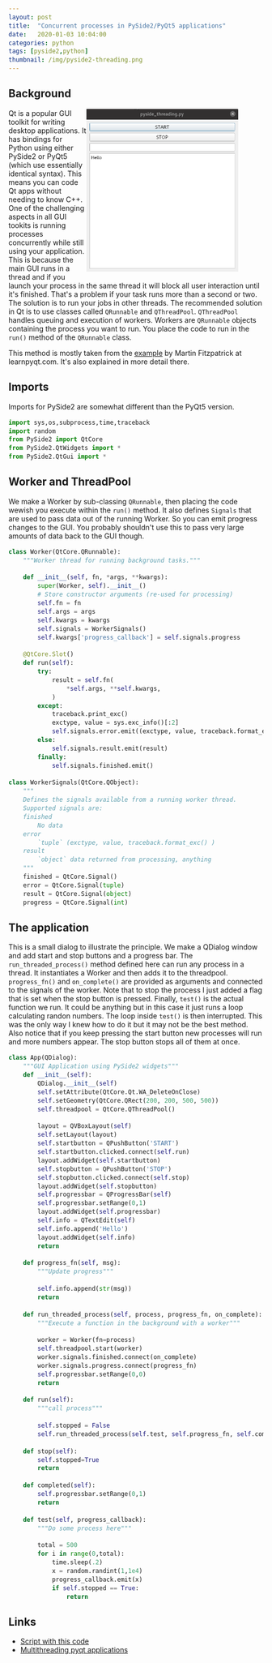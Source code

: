 ```yaml
---
layout: post
title:  "Concurrent processes in PySide2/PyQt5 applications"
date:   2020-01-03 10:04:00
categories: python
tags: [pyside2,python]
thumbnail: /img/pyside2-threading.png
---
```


## Background

<div style="width: 350px; float:right;">
 <a href="/img/pyside2-threading-example.gif"> <img src="/img/pyside2-threading-example.gif" width="300px"></a>
</div>

Qt is a popular GUI toolkit for writing desktop applications. It has bindings for Python using either PySide2 or PyQt5 (which use essentially identical syntax). This means you can code Qt apps without needing to know C++. One of the challenging aspects in all GUI tookits is running processes concurrently while still using your application. This is because the main GUI runs in a thread and if you launch your process in the same thread it will block all user interaction until it's finished. That's a problem if your task runs more than a second or two. The solution is to run your jobs in other threads. The recommended solution in Qt is to use classes called `QRunnable` and `QThreadPool`. `QThreadPool` handles queuing and execution of workers. Workers are `QRunnable` objects containing the process you want to run. You place the code to run in the `run()` method of the `QRunnable` class.

This method is mostly taken from the [example](https://www.learnpyqt.com/courses/concurrent-execution/multithreading-pyqt-applications-qthreadpool/) by Martin Fitzpatrick at learnpyqt.com. It's also explained in more detail there.

## Imports

Imports for PySide2 are somewhat different than the PyQt5 version.

```python
import sys,os,subprocess,time,traceback
import random
from PySide2 import QtCore
from PySide2.QtWidgets import *
from PySide2.QtGui import *
```

## Worker and ThreadPool

 We make a Worker by sub-classing `QRunnable`, then placing the code wewish you execute within the `run()` method. It also defines `Signals` that are used to pass data out of the running Worker. So you can emit progress changes to the GUI. You probably shouldn't use this to pass very large amounts of data back to the GUI though.

```python
class Worker(QtCore.QRunnable):
    """Worker thread for running background tasks."""

    def __init__(self, fn, *args, **kwargs):
        super(Worker, self).__init__()
        # Store constructor arguments (re-used for processing)
        self.fn = fn
        self.args = args
        self.kwargs = kwargs
        self.signals = WorkerSignals()
        self.kwargs['progress_callback'] = self.signals.progress

    @QtCore.Slot()
    def run(self):
        try:
            result = self.fn(
                *self.args, **self.kwargs,
            )
        except:
            traceback.print_exc()
            exctype, value = sys.exc_info()[:2]
            self.signals.error.emit((exctype, value, traceback.format_exc()))
        else:
            self.signals.result.emit(result)
        finally:
            self.signals.finished.emit()

class WorkerSignals(QtCore.QObject):
    """
    Defines the signals available from a running worker thread.
    Supported signals are:
    finished
        No data
    error
        `tuple` (exctype, value, traceback.format_exc() )
    result
        `object` data returned from processing, anything
    """
    finished = QtCore.Signal()
    error = QtCore.Signal(tuple)
    result = QtCore.Signal(object)
    progress = QtCore.Signal(int)
```

## The application

This is a small dialog to illustrate the principle. We make a QDialog window and add start and stop buttons and a progress bar. The `run_threaded_process()` method defined here can run any process in a thread. It instantiates a Worker and then adds it to the threadpool. `progress_fn()` and `on_complete()` are provided as arguments and connected to the signals of the worker. Note that to stop the process I just added a flag that is set when the stop button is pressed. Finally, `test()` is the actual function we run. It could be anything but in this case it just runs a loop calculating randon numbers. The loop inside `test()` is then interrupted. This was the only way I knew how to do it but it may not be the best method. Also notice that if you keep pressing the start button new processes will run and more numbers appear. The stop button stops all of them at once.

```python
class App(QDialog):
    """GUI Application using PySide2 widgets"""
    def __init__(self):
        QDialog.__init__(self)
        self.setAttribute(QtCore.Qt.WA_DeleteOnClose)
        self.setGeometry(QtCore.QRect(200, 200, 500, 500))
        self.threadpool = QtCore.QThreadPool()

        layout = QVBoxLayout(self)
        self.setLayout(layout)
        self.startbutton = QPushButton('START')
        self.startbutton.clicked.connect(self.run)
        layout.addWidget(self.startbutton)
        self.stopbutton = QPushButton('STOP')
        self.stopbutton.clicked.connect(self.stop)
        layout.addWidget(self.stopbutton)
        self.progressbar = QProgressBar(self)
        self.progressbar.setRange(0,1)
        layout.addWidget(self.progressbar)
        self.info = QTextEdit(self)
        self.info.append('Hello')
        layout.addWidget(self.info)
        return

    def progress_fn(self, msg):
        """Update progress"""

        self.info.append(str(msg))        
        return

    def run_threaded_process(self, process, progress_fn, on_complete):
        """Execute a function in the background with a worker"""

        worker = Worker(fn=process)
        self.threadpool.start(worker)
        worker.signals.finished.connect(on_complete)
        worker.signals.progress.connect(progress_fn)
        self.progressbar.setRange(0,0)
        return

    def run(self):
        """call process"""

        self.stopped = False
        self.run_threaded_process(self.test, self.progress_fn, self.completed)

    def stop(self):
        self.stopped=True
        return

    def completed(self):
        self.progressbar.setRange(0,1)
        return

    def test(self, progress_callback):
        """Do some process here"""

        total = 500
        for i in range(0,total):
            time.sleep(.2)
            x = random.randint(1,1e4)
            progress_callback.emit(x)
            if self.stopped == True:
                return
```

## Links

* [Script with this code](https://github.com/dmnfarrell/teaching/blob/master/gui/pyside_threading.py)
* [Multithreading pyqt applications](https://www.learnpyqt.com/courses/concurrent-execution/multithreading-pyqt-applications-qthreadpool/)
